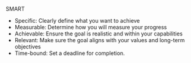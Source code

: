 SMART
- Specific: Clearly define what you want to achieve    
- Measurable: Determine how you will measure your progress    
- Achievable: Ensure the goal is realistic and within your capabilities    
- Relevant: Make sure the goal aligns with your values and long-term objectives    
- Time-bound: Set a deadline for completion.  